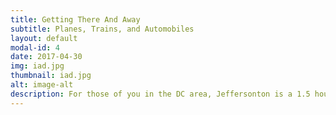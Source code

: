 ```yaml
---
title: Getting There And Away
subtitle: Planes, Trains, and Automobiles
layout: default
modal-id: 4
date: 2017-04-30
img: iad.jpg
thumbnail: iad.jpg
alt: image-alt
description: For those of you in the DC area, Jeffersonton is a 1.5 hour drive from downtown DC. For Winchester folks, it's just over an hour. For people coming from a bit further away, <a href = http://www.flydulles.com/iad/dulles-international-airport>Washington Dulles International Airport (IAD)</a> is the closest airport; it's about an hour drive. Washington National Airport (DCA) is a little over an hour.
---
```

